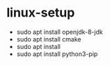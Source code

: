 # linux-setup
- sudo apt install openjdk-8-jdk
- sudo apt install cmake
- sudo apt install 
- sudo apt install python3-pip
